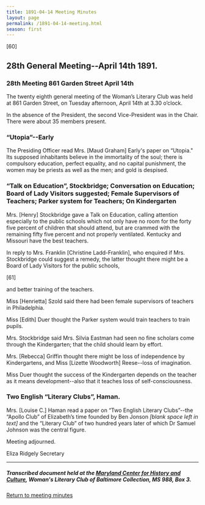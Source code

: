```yaml
---
title: 1891-04-14 Meeting Minutes
layout: page
permalink: /1891-04-14-meeting.html
season: first
---
```


<style>
    #maincontent{
        font-size:1.4em;
    }
</style>
[60]

## 28th General Meeting--April 14th 1891.

### 28th Meeting 861 Garden Street April 14th

The twenty eighth general meeting of the Woman’s Literary Club was held at 861 Garden Street, on Tuesday afternoon, April 14th at 3.30 o’clock.

In the absence of the President, the second Vice-President was in the Chair. There were about 35 members present.

### “Utopia”--Early

The Presiding Officer read Mrs. [Maud Graham] Early's paper on “Utopia." Its supposed inhabitants believe in the immortality of the soul; there is compulsory education, perfect equality, and no capital punishment, the women may be priests as well as the men; and gold is despised.

### “Talk on Education”, Stockbridge; Conversation on Education; Board of Lady Visitors suggested; Female Supervisors of Teachers; Parker system for Teachers; On Kindergarten

Mrs. [Henry] Stockbridge gave a Talk on Education, calling attention especially to the public schools which not only have no room for the forty five percent of children that should attend, but are crammed with the remaining fifty five percent and not properly ventilated. Kentucky and Missouri have the best teachers.

In reply to Mrs. Franklin [Christine Ladd-Franklin], who enquired if Mrs. Stockbridge could suggest a remedy, the latter thought there might be a Board of Lady Visitors for the public schools,

[61]

and better training of the teachers.

Miss [Henrietta] Szold said there had been female supervisors of teachers in Philadelphia.

Miss [Edith] Duer thought the Parker system would train teachers to train pupils.

Mrs. Stockbridge said Mrs. Silvia Eastman had seen no fine scholars come through the Kindergarten; that the child should learn by effort.

Mrs. [Rebecca] Griffin thought there might be loss of independence by Kindergartens, and Miss [Lizette Woodworth] Reese--loss of imagination.

Miss Duer thought the success of the Kindergarten depends on the teacher as it means development--also that it teaches loss of self-consciousness.

### Two English “Literary Clubs”, Haman.

Mrs. [Louise C.] Haman read a paper on “Two English Literary Clubs”--the “Apollo Club” of Elizabeth’s time founded by Ben Jonson _[blank space left in text]_ and the “Literary Club” of two hundred years later of which Dr Samuel Johnson was the central figure.

Meeting adjourned.

Eliza Ridgely
Secretary

<hr>

##### Transcribed document held at the [Maryland Center for History and Culture](http://mdhs.org/), Woman's Literary Club of Baltimore Collection, MS 988, Box 3. 

[Return to meeting minutes](https://elizajames.github.io/WLCB_draft/search/index.html?q=%2Bseason%3Afirst)